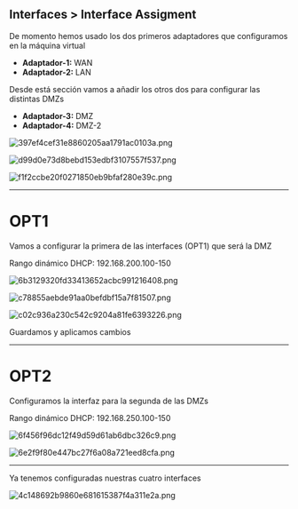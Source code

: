 ## Interfaces > Interface Assigment

De momento hemos usado los dos primeros adaptadores que configuramos en la máquina virtual

- **Adaptador-1:** WAN
- **Adaptador-2:** LAN

Desde está sección vamos a añadir los otros dos para configurar las distintas DMZs

- **Adaptador-3:** DMZ
- **Adaptador-4:** DMZ-2

![397ef4cef31e8860205aa1791ac0103a.png](../../../../../../_resources/397ef4cef31e8860205aa1791ac0103a.png)

![d99d0e73d8bebd153edbf3107557f537.png](../../../../../../_resources/d99d0e73d8bebd153edbf3107557f537.png)

![f1f2ccbe20f0271850eb9bfaf280e39c.png](../../../../../../_resources/f1f2ccbe20f0271850eb9bfaf280e39c.png)

* * *

# OPT1

Vamos a configurar la primera de las interfaces (OPT1) que será la DMZ

Rango dinámico DHCP: 192.168.200.100-150

![6b3129320fd33413652acbc991216408.png](../../../../../../_resources/6b3129320fd33413652acbc991216408.png)

![c78855aebde91aa0befdbf15a7f81507.png](../../../../../../_resources/c78855aebde91aa0befdbf15a7f81507.png)

![c02c936a230c542c9204a81fe6393226.png](../../../../../../_resources/c02c936a230c542c9204a81fe6393226.png)

Guardamos y aplicamos cambios

* * *

# OPT2

Configuramos la interfaz para la segunda de las DMZs

Rango dinámico DHCP: 192.168.250.100-150

![6f456f96dc12f49d59d61ab6dbc326c9.png](../../../../../../_resources/6f456f96dc12f49d59d61ab6dbc326c9.png)

![6e2f9f80e447bc27f6a08a721eed8cfa.png](../../../../../../_resources/6e2f9f80e447bc27f6a08a721eed8cfa.png)

* * *

Ya tenemos configuradas nuestras cuatro interfaces

![4c148692b9860e681615387f4a311e2a.png](../../../../../../_resources/4c148692b9860e681615387f4a311e2a.png)